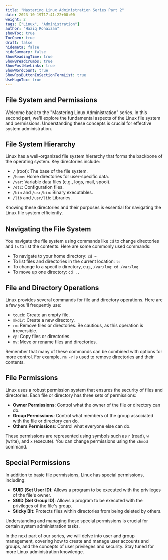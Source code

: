 ```yaml
---
title: "Mastering Linux Administration Series Part 2"
date: 2023-10-19T17:41:22+08:00
weight: 2
tags: ["Linux", "Administration"]
author: "Haziq Rohaizan"
showToc: true
TocOpen: true
draft: false
hidemeta: false
hideSummary: false
ShowReadingTime: true
ShowBreadCrumbs: true
ShowPostNavLinks: true
ShowWordCount: true
ShowRssButtonInSectionTermList: true
UseHugoToc: true
---
```

## File System and Permissions

Welcome back to the "Mastering Linux Administration" series. In this second part, we'll explore the fundamental aspects of the Linux file system and permissions. Understanding these concepts is crucial for effective system administration.

## File System Hierarchy

Linux has a well-organized file system hierarchy that forms the backbone of the operating system. Key directories include:

- `/` (root): The base of the file system.
- `/home`: Home directories for user-specific data.
- `/var`: Variable data files (e.g., logs, mail, spool).
- `/etc`: Configuration files.
- `/bin` and `/usr/bin`: Binary executables.
- `/lib` and `/usr/lib`: Libraries.

Knowing these directories and their purposes is essential for navigating the Linux file system efficiently.

## Navigating the File System

You navigate the file system using commands like `cd` to change directories and `ls` to list the contents. Here are some commonly used commands:

- To navigate to your home directory: `cd ~`
- To list files and directories in the current location: `ls`
- To change to a specific directory, e.g., `/var/log`: `cd /var/log`
- To move up one directory: `cd ..`

## File and Directory Operations

Linux provides several commands for file and directory operations. Here are a few you'll frequently use:

- `touch`: Create an empty file.
- `mkdir`: Create a new directory.
- `rm`: Remove files or directories. Be cautious, as this operation is irreversible.
- `cp`: Copy files or directories.
- `mv`: Move or rename files and directories.

Remember that many of these commands can be combined with options for more control. For example, `rm -r` is used to remove directories and their contents.

## File Permissions

Linux uses a robust permission system that ensures the security of files and directories. Each file or directory has three sets of permissions:

- **Owner Permissions**: Control what the owner of the file or directory can do.
- **Group Permissions**: Control what members of the group associated with the file or directory can do.
- **Others Permissions**: Control what everyone else can do.

These permissions are represented using symbols such as `r` (read), `w` (write), and `x` (execute). You can change permissions using the `chmod` command.

## Special Permissions

In addition to basic file permissions, Linux has special permissions, including:

- **SUID (Set User ID)**: Allows a program to be executed with the privileges of the file's owner.
- **SGID (Set Group ID)**: Allows a program to be executed with the privileges of the file's group.
- **Sticky Bit**: Protects files within directories from being deleted by others.

Understanding and managing these special permissions is crucial for certain system administration tasks.

In the next part of our series, we will delve into user and group management, covering how to create and manage user accounts and groups, and the concepts of user privileges and security. Stay tuned for more Linux administration knowledge.
